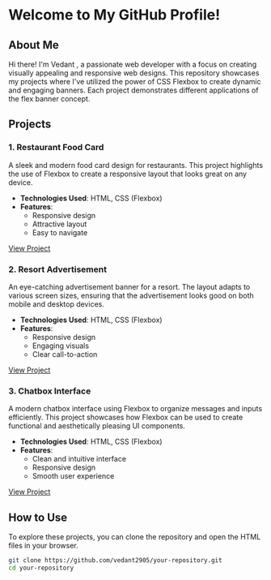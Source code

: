 # Welcome to My GitHub Profile!

## About Me
Hi there! I'm Vedant , a passionate web developer with a focus on creating visually appealing and responsive web designs. This repository showcases my projects where I've utilized the power of CSS Flexbox to 
create dynamic and engaging banners. Each project demonstrates different applications of the flex banner concept.

## Projects

### 1. Restaurant Food Card
A sleek and modern food card design for restaurants. This project highlights the use of Flexbox to create a responsive layout that looks great on any device.

- **Technologies Used**: HTML, CSS (Flexbox)
- **Features**:
  - Responsive design
  - Attractive layout
  - Easy to navigate

[View Project](link-to-repository)

### 2. Resort Advertisement
An eye-catching advertisement banner for a resort. The layout adapts to various screen sizes, ensuring that the advertisement looks good on both mobile and desktop devices.

- **Technologies Used**: HTML, CSS (Flexbox)
- **Features**:
  - Responsive design
  - Engaging visuals
  - Clear call-to-action

[View Project](link-to-repository)

### 3. Chatbox Interface
A modern chatbox interface using Flexbox to organize messages and inputs efficiently. This project showcases how Flexbox can be used to create functional and aesthetically pleasing UI components.

- **Technologies Used**: HTML, CSS (Flexbox)
- **Features**:
  - Clean and intuitive interface
  - Responsive design
  - Smooth user experience

[View Project](link-to-repository)

## How to Use
To explore these projects, you can clone the repository and open the HTML files in your browser.

```bash
git clone https://github.com/vedant2905/your-repository.git
cd your-repository
